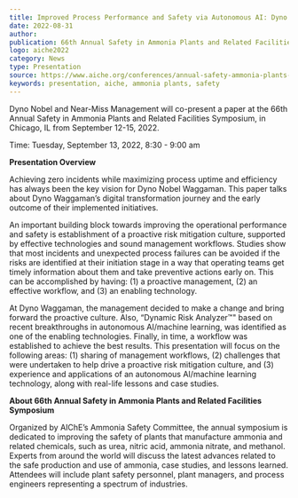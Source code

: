 ```yaml
---
title: Improved Process Performance and Safety via Autonomous AI: Dyno Waggaman Experience
date: 2022-08-31
author: 
publication: 66th Annual Safety in Ammonia Plants and Related Facilities Symposium
logo: aiche2022
category: News
type: Presentation
source: https://www.aiche.org/conferences/annual-safety-ammonia-plants-and-related-facilities-symposium/2022/technical-program
keywords: presentation, aiche, ammonia plants, safety
---
```

Dyno Nobel and Near-Miss Management will co-present a paper at the 66th Annual Safety in Ammonia Plants and Related Facilities Symposium, in Chicago, IL from September 12-15, 2022.  

Time: Tuesday, September 13, 2022, 8:30 - 9:00 am

**Presentation Overview**

Achieving zero incidents while maximizing process uptime and efficiency has always been the key vision for Dyno Nobel Waggaman. This paper talks about Dyno Waggaman’s digital transformation journey and the early outcome of their implemented initiatives. 

An important building block towards improving the operational performance and safety is establishment of a proactive risk mitigation culture, supported by effective technologies and sound management workflows. Studies show that most incidents and unexpected process failures can be avoided if the risks are identified at their initiation stage in a way that operating teams get timely information about them and take preventive actions early on. This can be accomplished by having: (1) a proactive management, (2) an effective workflow, and (3) an enabling technology.

At Dyno Waggaman, the management decided to make a change and bring forward the proactive culture. Also, “Dynamic Risk Analyzer&trade;" based on recent breakthroughs in autonomous AI/machine learning, was identified as one of the enabling technologies. Finally, in time, a workflow was established to achieve the best results.
This presentation will focus on the following areas: (1) sharing of management workflows, (2) challenges that were undertaken to help drive a proactive risk mitigation culture, and (3) experience and applications of an autonomous AI/machine learning technology, along with real-life lessons and case studies.  


**About 66th Annual Safety in Ammonia Plants and Related Facilities Symposium**

Organized by AIChE’s Ammonia Safety Committee, the annual symposium is dedicated to improving the safety of plants that manufacture ammonia and related chemicals, such as urea, nitric acid, ammonia nitrate, and methanol. Experts from around the world will discuss the latest advances related to the safe production and use of ammonia, case studies, and lessons learned. Attendees will include plant safety personnel, plant managers, and process engineers representing a spectrum of industries. 
